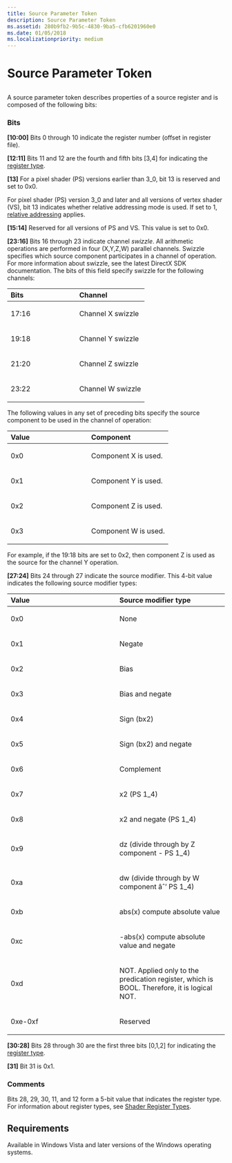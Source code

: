 ```yaml
---
title: Source Parameter Token
description: Source Parameter Token
ms.assetid: 280b9fb2-9b5c-4830-9ba5-cfb6201960e0
ms.date: 01/05/2018
ms.localizationpriority: medium
---
```


# Source Parameter Token


## <span id="ddk_source_parameter_token_gg"></span><span id="DDK_SOURCE_PARAMETER_TOKEN_GG"></span>


A source parameter token describes properties of a source register and is composed of the following bits:

### <span id="bits"></span><span id="BITS"></span>Bits

<span id="_10_00_"></span>**\[10:00\]**
Bits 0 through 10 indicate the register number (offset in register file).

<span id="_12_11_"></span>**\[12:11\]**
Bits 11 and 12 are the fourth and fifth bits \[3,4\] for indicating the [register type](https://msdn.microsoft.com/library/windows/hardware/ff569707).

<span id="_13_"></span>**\[13\]**
For a pixel shader (PS) versions earlier than 3\_0, bit 13 is reserved and set to 0x0.

For pixel shader (PS) version 3\_0 and later and all versions of vertex shader (VS), bit 13 indicates whether relative addressing mode is used. If set to 1, [relative addressing](shader-relative-addressing.md) applies.

<span id="_15_14_"></span>**\[15:14\]**
Reserved for all versions of PS and VS. This value is set to 0x0.

<span id="_23_16_"></span>**\[23:16\]**
Bits 16 through 23 indicate channel *swizzle*. All arithmetic operations are performed in four (X,Y,Z,W) parallel channels. Swizzle specifies which source component participates in a channel of operation. For more information about swizzle, see the latest DirectX SDK documentation. The bits of this field specify swizzle for the following channels:

<table>
<colgroup>
<col width="50%" />
<col width="50%" />
</colgroup>
<thead>
<tr class="header">
<th align="left">Bits</th>
<th align="left">Channel</th>
</tr>
</thead>
<tbody>
<tr class="odd">
<td align="left"><p>17:16</p></td>
<td align="left"><p>Channel X swizzle</p></td>
</tr>
<tr class="even">
<td align="left"><p>19:18</p></td>
<td align="left"><p>Channel Y swizzle</p></td>
</tr>
<tr class="odd">
<td align="left"><p>21:20</p></td>
<td align="left"><p>Channel Z swizzle</p></td>
</tr>
<tr class="even">
<td align="left"><p>23:22</p></td>
<td align="left"><p>Channel W swizzle</p></td>
</tr>
</tbody>
</table>

 

The following values in any set of preceding bits specify the source component to be used in the channel of operation:

<table>
<colgroup>
<col width="50%" />
<col width="50%" />
</colgroup>
<thead>
<tr class="header">
<th align="left">Value</th>
<th align="left">Component</th>
</tr>
</thead>
<tbody>
<tr class="odd">
<td align="left"><p>0x0</p></td>
<td align="left"><p>Component X is used.</p></td>
</tr>
<tr class="even">
<td align="left"><p>0x1</p></td>
<td align="left"><p>Component Y is used.</p></td>
</tr>
<tr class="odd">
<td align="left"><p>0x2</p></td>
<td align="left"><p>Component Z is used.</p></td>
</tr>
<tr class="even">
<td align="left"><p>0x3</p></td>
<td align="left"><p>Component W is used.</p></td>
</tr>
</tbody>
</table>

 

For example, if the 19:18 bits are set to 0x2, then component Z is used as the source for the channel Y operation.

<span id="_27_24_"></span>**\[27:24\]**
Bits 24 through 27 indicate the source modifier. This 4-bit value indicates the following source modifier types:

<table>
<colgroup>
<col width="50%" />
<col width="50%" />
</colgroup>
<thead>
<tr class="header">
<th align="left">Value</th>
<th align="left">Source modifier type</th>
</tr>
</thead>
<tbody>
<tr class="odd">
<td align="left"><p>0x0</p></td>
<td align="left"><p>None</p></td>
</tr>
<tr class="even">
<td align="left"><p>0x1</p></td>
<td align="left"><p>Negate</p></td>
</tr>
<tr class="odd">
<td align="left"><p>0x2</p></td>
<td align="left"><p>Bias</p></td>
</tr>
<tr class="even">
<td align="left"><p>0x3</p></td>
<td align="left"><p>Bias and negate</p></td>
</tr>
<tr class="odd">
<td align="left"><p>0x4</p></td>
<td align="left"><p>Sign (bx2)</p></td>
</tr>
<tr class="even">
<td align="left"><p>0x5</p></td>
<td align="left"><p>Sign (bx2) and negate</p></td>
</tr>
<tr class="odd">
<td align="left"><p>0x6</p></td>
<td align="left"><p>Complement</p></td>
</tr>
<tr class="even">
<td align="left"><p>0x7</p></td>
<td align="left"><p>x2 (PS 1_4)</p></td>
</tr>
<tr class="odd">
<td align="left"><p>0x8</p></td>
<td align="left"><p>x2 and negate (PS 1_4)</p></td>
</tr>
<tr class="even">
<td align="left"><p>0x9</p></td>
<td align="left"><p>dz (divide through by Z component - PS 1_4)</p></td>
</tr>
<tr class="odd">
<td align="left"><p>0xa</p></td>
<td align="left"><p>dw (divide through by W component âˆ’ PS 1_4)</p></td>
</tr>
<tr class="even">
<td align="left"><p>0xb</p></td>
<td align="left"><p>abs(x) compute absolute value</p></td>
</tr>
<tr class="odd">
<td align="left"><p>0xc</p></td>
<td align="left"><p>-abs(x) compute absolute value and negate</p></td>
</tr>
<tr class="even">
<td align="left"><p>0xd</p></td>
<td align="left"><p>NOT. Applied only to the predication register, which is BOOL. Therefore, it is logical NOT.</p></td>
</tr>
<tr class="odd">
<td align="left"><p>0xe-0xf</p></td>
<td align="left"><p>Reserved</p></td>
</tr>
</tbody>
</table>

 

<span id="_30_28_"></span>**\[30:28\]**
Bits 28 through 30 are the first three bits \[0,1,2\] for indicating the [register type](https://msdn.microsoft.com/library/windows/hardware/ff569707).

<span id="_31_"></span>**\[31\]**
Bit 31 is 0x1.

### <span id="comments"></span><span id="COMMENTS"></span>Comments

Bits 28, 29, 30, 11, and 12 form a 5-bit value that indicates the register type. For information about register types, see [Shader Register Types](https://msdn.microsoft.com/library/windows/hardware/ff569707).

## <span id="Requirements"></span><span id="requirements"></span><span id="REQUIREMENTS"></span>Requirements


Available in Windows Vista and later versions of the Windows operating systems.

 

 





